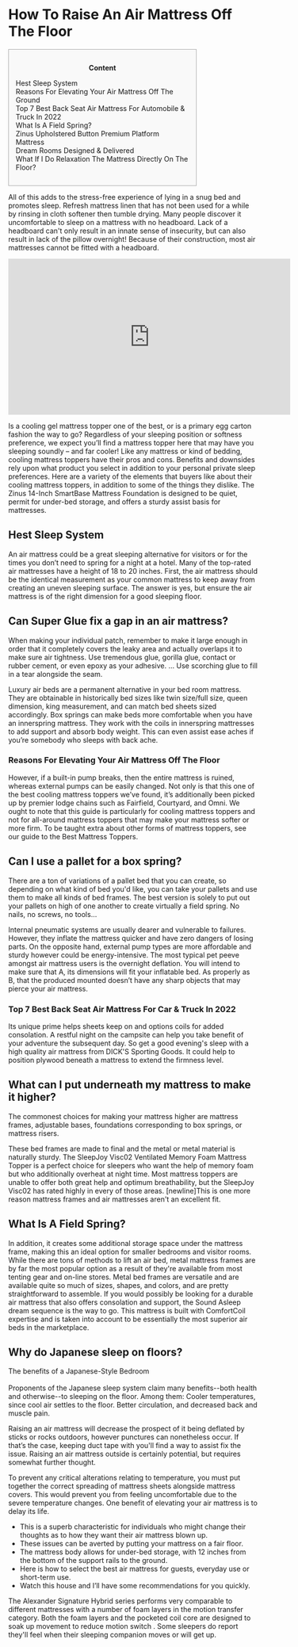 <h1>How To Raise An Air Mattress Off The Floor</h1>

<div id="toc" style="background: #f9f9f9;border: 1px solid #aaa;display: table;margin-bottom: 1em;padding: 1em;width: 350px;"><p class="toctitle" style="font-weight: 700;text-align: center;">Content</p><ul class="toc_list"><li><a href="#toc-0">Hest Sleep System</a></li><li><a href="#toc-1">Reasons For Elevating Your Air Mattress Off The Ground</a></li><li><a href="#toc-2">Top 7 Best Back Seat Air Mattress For Automobile & Truck In 2022</a></li><li><a href="#toc-3">What Is A Field Spring?</a></li><li><a href="#toc-5">Zinus Upholstered Button Premium Platform Mattress</a></li><li><a href="#toc-7">Dream Rooms Designed & Delivered</a></li><li><a href="#toc-9">What If I Do Relaxation The Mattress Directly On The Floor?</a></li></ul></div>
<p>All of this adds to the stress-free experience of lying in a snug bed and promotes sleep. Refresh mattress linen that has not been used for a while by rinsing in cloth softener then tumble drying. Many people discover it uncomfortable to sleep on a mattress with no headboard. Lack of a headboard can't only result in an innate sense of insecurity, but can also result in lack of the pillow overnight! Because of their construction, most air mattresses cannot be fitted with a headboard.</p>
<div style='text-align:center'><iframe width='569' height='315' src='https://www.youtube.com/embed/Bd_rDe_u75s' frameborder='0' alt='how to raise an air mattress off the floor' allowfullscreen></iframe></div>
<p>Is a cooling gel mattress topper one of the best, or is a primary egg carton fashion the way to go? Regardless of your sleeping position or softness preference, we expect you’ll find a mattress topper here that may have you sleeping soundly – and far cooler! Like any mattress or kind of bedding, cooling mattress toppers have their pros and cons. Benefits and downsides rely upon what product you select in addition to your personal private sleep preferences. Here are a variety of the elements that buyers like about their cooling mattress toppers, in addition to some of the things they dislike. The Zinus 14-Inch SmartBase Mattress Foundation is designed to be quiet, permit for under-bed storage, and offers a sturdy assist basis for mattresses.</p>
<h2 id="toc-0">Hest Sleep System</h2>
<p>An air mattress could be a great sleeping alternative for visitors or for the times you don’t need to spring for a night at a hotel. Many of the top-rated air mattresses have a height of 18 to 20 inches. First, the air mattress should be the identical measurement as your common mattress to keep away from creating an uneven sleeping surface. The answer is yes, but ensure the air mattress is of the right dimension for a good sleeping floor.</p>
<div itemScope itemProp="mainEntity" itemType="https://schema.org/Question">  <div itemProp="name"><h2>Can Super Glue fix a gap in an air mattress?</h2></div>  <div itemScope itemProp="acceptedAnswer" itemType="https://schema.org/Answer">      <div itemProp="text"><p>When making your individual patch, remember to make it large enough in order that it completely covers the leaky area and actually overlaps it to make sure air tightness. Use tremendous glue, gorilla glue, contact or rubber cement, or even epoxy as your adhesive. ... Use scorching glue to fill in a tear alongside the seam.</p></div>  </div></div>
<p>Luxury air beds are a permanent alternative in your bed room mattress. They are obtainable in historically bed sizes like twin size/full size, queen dimension, king measurement, and can match bed sheets sized accordingly. Box springs can make beds more comfortable when you have an innerspring mattress. They work with the coils in innerspring mattresses to add support and absorb body weight. This can even assist ease aches if you’re somebody who sleeps with back ache.</p>
<h3 id="toc-1">Reasons For Elevating Your Air Mattress Off The Floor</h3>
<p>However, if a built-in pump breaks, then the entire mattress is ruined, whereas external pumps can be easily changed. Not only is that this one of the best cooling mattress toppers we’ve found, it’s additionally been picked up by premier lodge chains such as Fairfield, Courtyard, and Omni. We ought to note that this guide is particularly for cooling mattress toppers and not for all-around mattress toppers that may make your mattress softer or more firm. To be taught extra about other forms of mattress toppers, see our guide to the Best Mattress Toppers.</p>
<div itemScope itemProp="mainEntity" itemType="https://schema.org/Question">  <div itemProp="name"><h2>Can I use a pallet for a box spring?</h2></div>  <div itemScope itemProp="acceptedAnswer" itemType="https://schema.org/Answer">      <div itemProp="text"><p>There are a ton of variations of a pallet bed that you can create, so depending on what kind of bed you'd like, you can take your pallets and use them to make all kinds of bed frames. The best version is solely to put out your pallets on high of one another to create virtually a field spring. No nails, no screws, no tools…</p></div>  </div></div>
<p>Internal pneumatic systems are usually dearer and vulnerable to failures. However, they inflate the mattress quicker and have zero dangers of losing parts. On the opposite hand, external pump types are more affordable and sturdy however could be energy-intensive. The most typical pet peeve amongst air mattress users is the overnight deflation. You will intend to make sure that A, its dimensions will fit your inflatable bed. As properly as B, that the produced mounted doesn’t have any sharp objects that may pierce your air mattress.</p>
<h3 id="toc-2">Top 7 Best Back Seat Air Mattress For Car & Truck In 2022</h3>
<p>Its unique prime helps sheets keep on and options coils for added consolation. A restful night on the campsite can help you take benefit of your adventure the subsequent day. So get a good evening's sleep with a high quality air mattress from DICK'S Sporting Goods. It could help to position plywood beneath a mattress to extend the firmness level.</p>
<div itemScope itemProp="mainEntity" itemType="https://schema.org/Question">  <div itemProp="name"><h2>What can I put underneath my mattress to make it higher?</h2></div>  <div itemScope itemProp="acceptedAnswer" itemType="https://schema.org/Answer">      <div itemProp="text"><p>The commonest choices for making your mattress higher are mattress frames, adjustable bases, foundations corresponding to box springs, or mattress risers.</p></div>  </div></div>
<p>These bed frames are made to final and the metal or metal material is naturally sturdy. The SleepJoy Visc02 Ventilated Memory Foam Mattress Topper is a perfect choice for sleepers who want the help of memory foam but who additionally overheat at night time. Most mattress toppers are unable to offer both great help and optimum breathability, but the SleepJoy Visc02 has rated highly in every of those areas. [newline]This is one more reason mattress frames and air mattresses aren't an excellent fit.</p>
<h2 id="toc-3">What Is A Field Spring?</h2>
<p>In addition, it creates some additional storage space under the mattress frame, making this an ideal option for smaller bedrooms and visitor rooms. While there are tons of methods to lift an air bed, metal mattress frames are by far the most popular option as a result of they're available from most tenting gear and on-line stores. Metal bed frames are versatile and are available quite so much of sizes, shapes, and colors, and are pretty straightforward to assemble. If you would possibly be looking for a durable air mattress that also offers consolation and support, the Sound Asleep dream sequence is the way to go. This mattress is built with ComfortCoil expertise and is taken into account to be essentially the most superior air beds in the marketplace.</p>
<div itemScope itemProp="mainEntity" itemType="https://schema.org/Question">  <div itemProp="name"><h2>Why do Japanese sleep on floors?</h2></div>  <div itemScope itemProp="acceptedAnswer" itemType="https://schema.org/Answer">      <div itemProp="text"><p>The benefits of a Japanese-Style Bedroom<br><br> Proponents of the Japanese sleep system claim many benefits--both health and otherwise--to sleeping on the floor. Among them: Cooler temperatures, since cool air settles to the floor. Better circulation, and decreased back and muscle pain.</p></div>  </div></div>
<p>Raising an air mattress will decrease the prospect of it being deflated by sticks or rocks outdoors, however punctures can nonetheless occur. If that’s the case, keeping duct tape with you'll find a way to assist fix the issue. Raising an air mattress outside is certainly potential, but requires somewhat further thought.</p>

<p>To prevent any critical alterations relating to temperature, you must put together the correct spreading of mattress sheets alongside mattress covers. This would prevent you from feeling uncomfortable due to the severe temperature changes. One benefit of elevating your air mattress is to delay its life.</p>
<ul><li>This is a superb characteristic for individuals who might change their thoughts as to how they want their air mattress blown up.</li><li>These issues can be averted by putting your mattress on a fair floor.</li><li>The mattress body allows for under-bed storage, with 12 inches from the bottom of the support rails to the ground.</li><li>Here is how to select the best air mattress for guests, everyday use or short-term use.</li><li>Watch this house and I’ll have some recommendations for you quickly.</li></ul>
<p>The Alexander Signature Hybrid series performs very comparable to different mattresses with a number of foam layers in the motion transfer category. Both the foam layers and the pocketed coil core are designed to soak up movement to reduce motion switch . Some sleepers do report they'll feel when their sleeping companion moves or will get up.</p>
